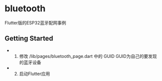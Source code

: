 # bluetooth

Flutter版的ESP32蓝牙配网事例

## Getting Started

- 1. 修改 /lib/pages/bluetooth_page.dart 中的 GUID
  GUID为自己的要发现的蓝牙设备
- 2. 启动Flutter应用
